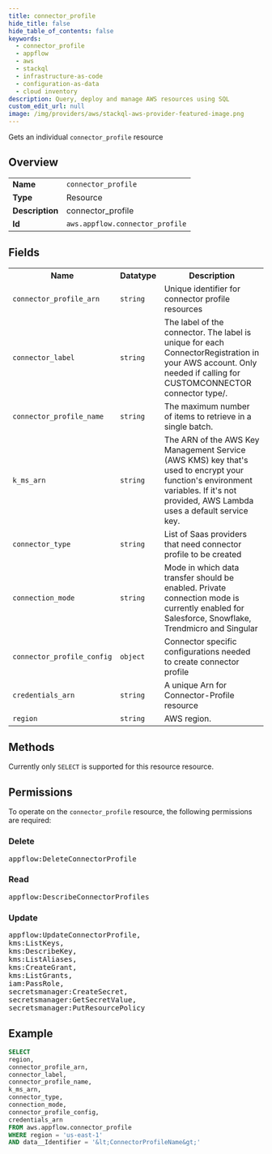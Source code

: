 ```yaml
---
title: connector_profile
hide_title: false
hide_table_of_contents: false
keywords:
  - connector_profile
  - appflow
  - aws
  - stackql
  - infrastructure-as-code
  - configuration-as-data
  - cloud inventory
description: Query, deploy and manage AWS resources using SQL
custom_edit_url: null
image: /img/providers/aws/stackql-aws-provider-featured-image.png
---
```

Gets an individual <code>connector_profile</code> resource

## Overview
<table><tbody>
<tr><td><b>Name</b></td><td><code>connector_profile</code></td></tr>
<tr><td><b>Type</b></td><td>Resource</td></tr>
<tr><td><b>Description</b></td><td>connector_profile</td></tr>
<tr><td><b>Id</b></td><td><code>aws.appflow.connector_profile</code></td></tr>
</tbody></table>

## Fields
<table><tbody>
<tr><th>Name</th><th>Datatype</th><th>Description</th></tr>
<tr><td><code>connector_profile_arn</code></td><td><code>string</code></td><td>Unique identifier for connector profile resources</td></tr>
<tr><td><code>connector_label</code></td><td><code>string</code></td><td>The label of the connector. The label is unique for each ConnectorRegistration in your AWS account. Only needed if calling for CUSTOMCONNECTOR connector type&#x2F;.</td></tr>
<tr><td><code>connector_profile_name</code></td><td><code>string</code></td><td>The maximum number of items to retrieve in a single batch.</td></tr>
<tr><td><code>k_ms_arn</code></td><td><code>string</code></td><td>The ARN of the AWS Key Management Service (AWS KMS) key that's used to encrypt your function's environment variables. If it's not provided, AWS Lambda uses a default service key.</td></tr>
<tr><td><code>connector_type</code></td><td><code>string</code></td><td>List of Saas providers that need connector profile to be created</td></tr>
<tr><td><code>connection_mode</code></td><td><code>string</code></td><td>Mode in which data transfer should be enabled. Private connection mode is currently enabled for Salesforce, Snowflake, Trendmicro and Singular</td></tr>
<tr><td><code>connector_profile_config</code></td><td><code>object</code></td><td>Connector specific configurations needed to create connector profile</td></tr>
<tr><td><code>credentials_arn</code></td><td><code>string</code></td><td>A unique Arn for Connector-Profile resource</td></tr>
<tr><td><code>region</code></td><td><code>string</code></td><td>AWS region.</td></tr>

</tbody></table>

## Methods
Currently only <code>SELECT</code> is supported for this resource resource.

## Permissions

To operate on the <code>connector_profile</code> resource, the following permissions are required:

### Delete
<pre>
appflow:DeleteConnectorProfile</pre>

### Read
<pre>
appflow:DescribeConnectorProfiles</pre>

### Update
<pre>
appflow:UpdateConnectorProfile,
kms:ListKeys,
kms:DescribeKey,
kms:ListAliases,
kms:CreateGrant,
kms:ListGrants,
iam:PassRole,
secretsmanager:CreateSecret,
secretsmanager:GetSecretValue,
secretsmanager:PutResourcePolicy</pre>


## Example
```sql
SELECT
region,
connector_profile_arn,
connector_label,
connector_profile_name,
k_ms_arn,
connector_type,
connection_mode,
connector_profile_config,
credentials_arn
FROM aws.appflow.connector_profile
WHERE region = 'us-east-1'
AND data__Identifier = '&lt;ConnectorProfileName&gt;'
```

